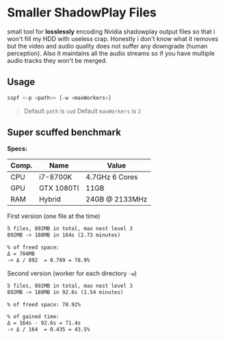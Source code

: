 # Smaller ShadowPlay Files

small tool for **losslessly** encoding Nvidia shadowplay output files so that i won't fill my HDD with useless crap. Honestly i don't know what it removes but the video and audio quality does not suffer any downgrade (human perception). Also it maintains all the audio streams so if you have multiple audio tracks they won't be merged.

## Usage

```bash
sspf <-p <path>> [-w <maxWorkers>]
```

> Default `path` is `cwd`
> Default `maxWorkers` is `2`

## Super scuffed benchmark

**Specs:**

| Comp. | Name       | Value          |
| ----- | ---------- | -------------- |
| CPU   | i7-8700K   | 4.7GHz 6 Cores |
| GPU   | GTX 1080TI | 11GB           |
| RAM   | Hybrid     | 24GB @ 2133MHz |

First version (one file at the time)

```txt
5 files, 892MB in total, max nest level 3
892MB -> 188MB in 164s (2.73 minutes)

% of freed space:
Δ = 704MB
-> Δ / 892  = 0.789 = 78.9%
```

Second version (worker for each directory `-w`)

```txt
5 files, 892MB in total, max nest level 3
892MB -> 188MB in 92.6s (1.54 minutes)

% of freed space: 78.92%

% of gained time:
Δ = 164s - 92.6s = 71.4s
-> Δ / 164  = 0.435 = 43.5%
```

